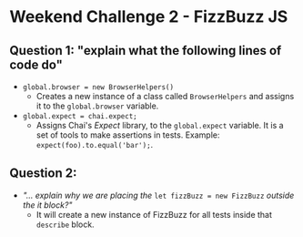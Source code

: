 Weekend Challenge 2 - FizzBuzz JS
=================================

## Question 1: "explain what the following lines of code do"
* `global.browser = new BrowserHelpers()` 
  * Creates a new instance of a class called `BrowserHelpers` and assigns it to the `global.browser` variable.
* `global.expect = chai.expect;`
  * Assigns Chai's _Expect_ library, to the `global.expect` variable. It is a set of tools to make assertions in tests. Example: `expect(foo).to.equal('bar');`.

## Question 2:
* _"... explain why we are placing the_ `let fizzBuzz = new FizzBuzz` _outside the it block?"_
  * It will create a new instance of FizzBuzz for all tests inside that `describe` block.


